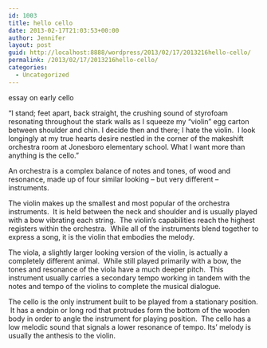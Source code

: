 ```yaml
---
id: 1003
title: hello cello
date: 2013-02-17T21:03:53+00:00
author: Jennifer
layout: post
guid: http://localhost:8888/wordpress/2013/02/17/2013216hello-cello/
permalink: /2013/02/17/2013216hello-cello/
categories:
  - Uncategorized
---
```

essay on early cello

&#8220;I stand; feet apart, back straight, the crushing sound of styrofoam resonating throughout the stark walls as I squeeze my &#8220;violin&#8221; egg carton between shoulder and chin. I decide then and there; I hate the violin. &nbsp;I look longingly at my true hearts desire nestled in the corner of the makeshift orchestra room at Jonesboro elementary school. What I want more than anything is the cello.&#8221;

An orchestra is a complex balance of notes and tones, of wood and resonance, made up of four similar looking &#8211; but very different &#8211; instruments.

The violin makes up the smallest and most popular of the orchestra instruments. &nbsp;It is held between the neck and shoulder and is usually played with a bow vibrating each string. &nbsp;The violin&#8217;s capabilities reach the highest registers within the orchestra. &nbsp;While all of the instruments blend together to express a song, it is the violin that embodies the melody.

The viola, a slightly larger looking version of the violin, is actually a completely different animal. &nbsp;While still played primarily with a bow, the tones and resonance of the viola have a much deeper pitch. &nbsp;This instrument usually carries a secondary tempo working in tandem with the notes and tempo of the violins to complete the musical dialogue.

The cello is the only instrument built to be played from a stationary position. &nbsp;It has a endpin or long rod that protrudes form the bottom of the wooden body in order to angle the instrument for playing position. &nbsp;The cello has a low melodic sound that signals a lower resonance of tempo. Its&#8217; melody is usually the anthesis to the violin.&nbsp;

<span style="color: rgb(0, 0, 0); font-family: Helvetica; font-size: medium; letter-spacing: normal; line-height: normal; ">&nbsp;</span>